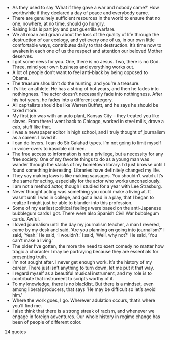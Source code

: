  - As they used to say ‘What if they gave a war and nobody came?’ How worthwhile if they declared a day of peace and everybody came.
 - There are genuinely sufficient resources in the world to ensure that no one, nowhere, at no time, should go hungry.
 - Raising kids is part joy and part guerrilla warfare.
 - We all moan and groan about the loss of the quality of life through the destruction of our ecology, and yet every one of us, in our own little comfortable ways, contributes daily to that destruction. It’s time now to awaken in each one of us the respect and attention our beloved Mother deserves.
 - I got some news for you. One, there is no Jesus. Two, there is no God. Three, mind your own business and everything works out.
 - A lot of people don’t want to feel anti-black by being opposed to Obama.
 - The treasure shouldn’t do the hunting, and you’re a treasure.
 - It’s like an athlete. He has a string of hot years, and then he fades into nothingness. The actor doesn’t necessarily fade into nothingness. After his hot years, he fades into a different category.
 - All capitalists should be like Warren Buffett, and he says he should be taxed more.
 - My first job was with an auto plant, Kansas City – they treated you like slaves. From there I went back to Chicago, worked in steel mills, drove a cab, stuff like that.
 - I was a newspaper editor in high school, and I truly thought of journalism as a career. I loved it.
 - I can do lovers. I can do Sir Galahad types. I’m not going to limit myself in voice-overs to irascible old men.
 - The free access to information is not a privilege, but a necessity for any free society. One of my favorite things to do as a young man was wander through the stacks of my hometown library. I’d just browse until I found something interesting. Libraries have definitely changed my life.
 - They say making laws is like making sausages. You shouldn’t watch. It’s the same for acting, especially for the actor who works unconsciously.
 - I am not a method actor, though I studied for a year with Lee Strasburg.
 - Never thought acting was something you could make a living at. It wasn’t until I was in college, and got a lead in a play, that I began to realize I might just be able to blunder into this profession.
 - Some of my earliest political feelings were based on the anti-Japanese bubblegum cards I got. There were also Spanish Civil War bubblegum cards. Awful.
 - I loved journalism until the day my journalism teacher, a man I revered, came by my desk and said, ‘Are you planning on going into journalism?’ I said, ‘Yeah.’ He said, ‘I wouldn’t.’ I said, ‘Well, why not?’ He said, ‘You can’t make a living.’
 - The older I’ve gotten, the more the need to exert comedy no matter how tragic a character I may be portraying because they are essentials for presenting truth.
 - I’m not sought after. I never get enough work. It’s the history of my career. There just isn’t anything to turn down, let me put it that way.
 - I regard myself as a beautiful musical instrument, and my role is to contribute that instrument to scripts worthy of it.
 - To my knowledge, there is no blacklist. But there is a mindset, even among liberal producers, that says ‘He may be difficult so let’s avoid him.’
 - Where the work goes, I go. Wherever adulation occurs, that’s where you’ll find me.
 - I also think that there is a strong streak of racism, and whenever we engage in foreign adventures. Our whole history in regime change has been of people of different color.

24 quotes